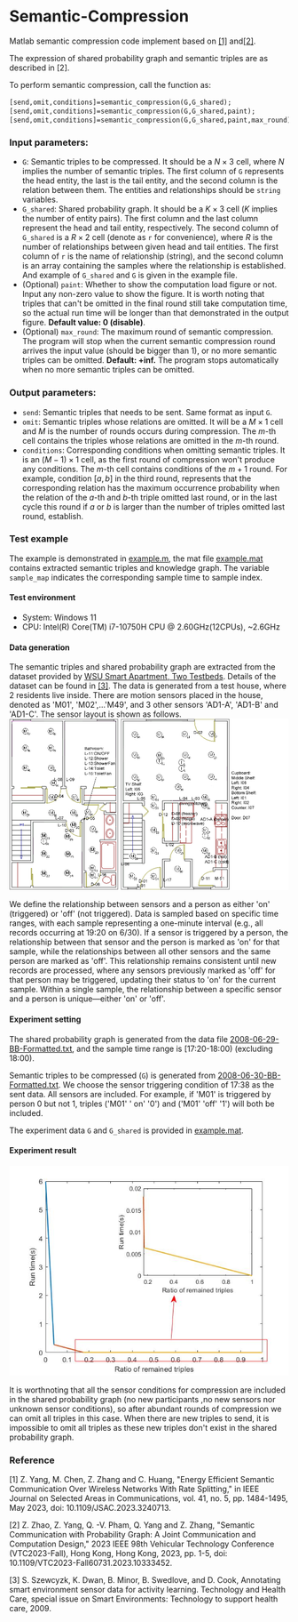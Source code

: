 # Semantic-Compression
Matlab semantic compression code implement based on [[1]](https://ieeexplore.ieee.org/document/10032275) and[[2]](https://ieeexplore.ieee.org/document/10333452/?arnumber=10333452).

The expression of shared probability graph and semantic triples are as described in [2].


To perform semantic compression, call the function as:
```
[send,omit,conditions]=semantic_compression(G,G_shared);
[send,omit,conditions]=semantic_compression(G,G_shared,paint);
[send,omit,conditions]=semantic_compression(G,G_shared,paint,max_round);
```
### Input parameters:
- `G`: Semantic triples to be compressed. It should be a $N \times 3$ cell, where $N$ implies the number of semantic triples. The first column of `G` represents the head entity, the last is the tail entity, and the second column is the relation between them. The entities and relationships should be `string` variables.
- `G_shared`: Shared probability graph. It should be a $K\times 3$ cell ($K$ implies the number of entity pairs). The first column and the last column represent the head and tail entity, respectively. The second column of `G_shared` is a $R\times 2$ cell (denote as `r` for convenience), where $R$ is the number of relationships between given head and tail entities.
The first column of `r` is the name of relationship (string), and the second column is an array containing the samples where the relationship is established.
And example of `G_shared` and `G` is given in the example file.
- (Optional) `paint`: Whether to show the computation load figure or not. Input any non-zero value to show the figure. It is worth noting that triples that can't be omitted in the final round still take computation time, so the actual run time will be longer than that demonstrated in the output figure.
**Default value: 0 (disable)**.
- (Optional) `max_round`: The maximum round of semantic compression. The program will stop when the current semantic compression round arrives the input value (should be bigger than 1), or no more semantic triples can be omitted. 
**Default: +inf.** The program stops automatically when no more semantic triples can be omitted.
### Output parameters:
- `send`: Semantic triples that needs to be sent. Same format as input `G`.
- `omit`: Semantic triples whose relations are omitted. It will be a $M \times 1$ cell and $M$ is the number of rounds occurs during compression.
The $m$-th cell contains the triples whose relations are omitted in the $m$-th round.
- `conditions`: Corresponding conditions when omitting semantic triples. It is an $(M-1)\times 1$ cell, as the first round of compression won't produce any conditions. The $m$-th cell contains conditions of the $m+1$ round. For example, condition $[a,b]$ in the third round, represents that the corresponding relation has the maximum occurrence probability when the relation of the $a$-th and $b$-th triple omitted last round, or in the last cycle this round if $a$ or $b$ is larger than the number of triples omitted last round, establish.

### Test example
The example is demonstrated in [example.m](./example/m), the mat file [example.mat](./example.mat) contains extracted semantic triples and knowledge graph. The variable `sample_map` indicates the corresponding sample time to sample index.
#### Test environment
- System: Windows 11
- CPU: Intel(R) Core(TM) i7-10750H CPU @ 2.60GHz(12CPUs), ~2.6GHz
#### Data generation
The semantic triples and shared probability graph are extracted from the dataset provided by [WSU Smart Apartment, Two Testbeds](https://casas.wsu.edu/datasets/). Details of the dataset can be found in [[3]](https://eecs.wsu.edu/~cook/pubs/th09.pdf). The data is generated from a test house, where 2 residents live inside. There are motion sensors placed in the house, denoted as 'M01', 'M02',...'M49', and 3 other sensors 'AD1-A', 'AD1-B' and 'AD1-C'. The sensor layout is shown as follows.
![sensor_layout](./sensorlayout.jpg)

We define the relationship between sensors and a person as either 'on' (triggered) or 'off' (not triggered). Data is sampled based on specific time ranges, with each sample representing a one-minute interval (e.g., all records occurring at 19:20 on 6/30). If a sensor is triggered by a person, the relationship between that sensor and the person is marked as 'on' for that sample, while the relationships between all other sensors and the same person are marked as 'off'. This relationship remains consistent until new records are processed, where any sensors previously marked as 'off' for that person may be triggered, updating their status to 'on' for the current sample. Within a single sample, the relationship between a specific sensor and a person is unique—either 'on' or 'off'.

#### Experiment setting

The shared probability graph is generated from the data file [2008-06-29-BB-Formatted.txt](./2008-06-29-BB-Formatted.txt), and the sample time range is [17:20-18:00) (excluding 18:00).

Semantic triples to be compressed (`G`) is generated from [2008-06-30-BB-Formatted.txt](./2008-06-30-BB-Formatted.txt). We choose the sensor triggering condition of 17:38 as the sent data. All sensors are included. For example, if 'M01' is triggered by person 0 but not 1, triples ('M01' ' on' '0') and ('M01' 'off' '1') will both be included.

The experiment data `G` and `G_shared` is provided in [example.mat](example.mat).

#### Experiment result
![example](./example.jpg)

It is worthnoting that all the sensor conditions for compression are included in the shared probability graph (no new participants ,no new sensors nor unknown sensor conditions), so after abundant rounds of compression we can omit all triples in this case. When there are new triples to send, it is impossible to omit all triples as these new triples don't exist in the shared probability graph.

### Reference
[1] Z. Yang, M. Chen, Z. Zhang and C. Huang, "Energy Efficient Semantic Communication Over Wireless Networks With Rate Splitting," in IEEE Journal on Selected Areas in Communications, vol. 41, no. 5, pp. 1484-1495, May 2023, doi: 10.1109/JSAC.2023.3240713.

[2] Z. Zhao, Z. Yang, Q. -V. Pham, Q. Yang and Z. Zhang, "Semantic Communication with Probability Graph: A Joint Communication and Computation Design," 2023 IEEE 98th Vehicular Technology Conference (VTC2023-Fall), Hong Kong, Hong Kong, 2023, pp. 1-5, doi: 10.1109/VTC2023-Fall60731.2023.10333452.

[3] S. Szewcyzk, K. Dwan, B. Minor, B. Swedlove, and D. Cook, Annotating smart environment sensor data for activity learning. Technology and Health Care, special issue on Smart Environments: Technology to support  health care, 2009.



